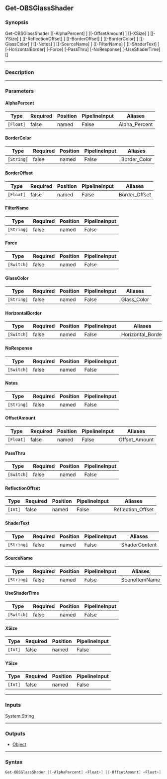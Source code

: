 Get-OBSGlassShader
------------------

### Synopsis
Get-OBSGlassShader [[-AlphaPercent] <float>] [[-OffsetAmount] <float>] [[-XSize] <int>] [[-YSize] <int>] [[-ReflectionOffset] <int>] [[-BorderOffset] <float>] [[-BorderColor] <string>] [[-GlassColor] <string>] [[-Notes] <string>] [[-SourceName] <string>] [[-FilterName] <string>] [[-ShaderText] <string>] [-HorizontalBorder] [-Force] [-PassThru] [-NoResponse] [-UseShaderTime] [<CommonParameters>]

---

### Description

---

### Parameters
#### **AlphaPercent**

|Type     |Required|Position|PipelineInput|Aliases      |
|---------|--------|--------|-------------|-------------|
|`[Float]`|false   |named   |False        |Alpha_Percent|

#### **BorderColor**

|Type      |Required|Position|PipelineInput|Aliases     |
|----------|--------|--------|-------------|------------|
|`[String]`|false   |named   |False        |Border_Color|

#### **BorderOffset**

|Type     |Required|Position|PipelineInput|Aliases      |
|---------|--------|--------|-------------|-------------|
|`[Float]`|false   |named   |False        |Border_Offset|

#### **FilterName**

|Type      |Required|Position|PipelineInput|
|----------|--------|--------|-------------|
|`[String]`|false   |named   |False        |

#### **Force**

|Type      |Required|Position|PipelineInput|
|----------|--------|--------|-------------|
|`[Switch]`|false   |named   |False        |

#### **GlassColor**

|Type      |Required|Position|PipelineInput|Aliases    |
|----------|--------|--------|-------------|-----------|
|`[String]`|false   |named   |False        |Glass_Color|

#### **HorizontalBorder**

|Type      |Required|Position|PipelineInput|Aliases          |
|----------|--------|--------|-------------|-----------------|
|`[Switch]`|false   |named   |False        |Horizontal_Border|

#### **NoResponse**

|Type      |Required|Position|PipelineInput|
|----------|--------|--------|-------------|
|`[Switch]`|false   |named   |False        |

#### **Notes**

|Type      |Required|Position|PipelineInput|
|----------|--------|--------|-------------|
|`[String]`|false   |named   |False        |

#### **OffsetAmount**

|Type     |Required|Position|PipelineInput|Aliases      |
|---------|--------|--------|-------------|-------------|
|`[Float]`|false   |named   |False        |Offset_Amount|

#### **PassThru**

|Type      |Required|Position|PipelineInput|
|----------|--------|--------|-------------|
|`[Switch]`|false   |named   |False        |

#### **ReflectionOffset**

|Type   |Required|Position|PipelineInput|Aliases          |
|-------|--------|--------|-------------|-----------------|
|`[Int]`|false   |named   |False        |Reflection_Offset|

#### **ShaderText**

|Type      |Required|Position|PipelineInput|Aliases      |
|----------|--------|--------|-------------|-------------|
|`[String]`|false   |named   |False        |ShaderContent|

#### **SourceName**

|Type      |Required|Position|PipelineInput|Aliases      |
|----------|--------|--------|-------------|-------------|
|`[String]`|false   |named   |False        |SceneItemName|

#### **UseShaderTime**

|Type      |Required|Position|PipelineInput|
|----------|--------|--------|-------------|
|`[Switch]`|false   |named   |False        |

#### **XSize**

|Type   |Required|Position|PipelineInput|
|-------|--------|--------|-------------|
|`[Int]`|false   |named   |False        |

#### **YSize**

|Type   |Required|Position|PipelineInput|
|-------|--------|--------|-------------|
|`[Int]`|false   |named   |False        |

---

### Inputs
System.String

---

### Outputs
* [Object](https://learn.microsoft.com/en-us/dotnet/api/System.Object)

---

### Syntax
```PowerShell
Get-OBSGlassShader [[-AlphaPercent] <Float>] [[-OffsetAmount] <Float>] [[-XSize] <Int>] [[-YSize] <Int>] [[-ReflectionOffset] <Int>] [-HorizontalBorder <Switch>] [[-BorderOffset] <Float>] [[-BorderColor] <String>] [[-GlassColor] <String>] [[-Notes] <String>] [[-SourceName] <String>] [[-FilterName] <String>] [[-ShaderText] <String>] [-Force <Switch>] [-PassThru <Switch>] [-NoResponse <Switch>] [-UseShaderTime <Switch>] [<CommonParameters>]
```
